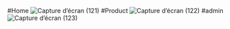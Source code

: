#Home
![Capture d’écran (121)](https://github.com/lahssiki/e-commerce-php/assets/81477694/92297ba4-2b6d-49ff-bb47-66a6007a954c)
#Product
![Capture d’écran (122)](https://github.com/lahssiki/e-commerce-php/assets/81477694/b75188f1-198a-4214-8325-c9da802966e0)
#admin
![Capture d’écran (123)](https://github.com/lahssiki/e-commerce-php/assets/81477694/7c923dcb-8880-4006-81db-f604c81aab61)
